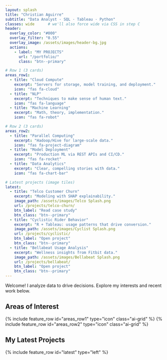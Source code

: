 ```yaml
---
layout: splash
title: "Christian Aguirre"
subtitle: "Data Analyst · SQL · Tableau · Python"
classes: wide      # we'll also force wide via CSS in step C
header:
  overlay_color: "#000"
  overlay_filter: "0.55"
  overlay_image: /assets/images/header-bg.jpg
  actions:
    - label: "MY PROJECTS"
      url: "/portfolio/"
      class: "btn--primary"

# Row 1 (3 cards)
areas_row1:
  - title: "Cloud Compute"
    excerpt: "Servers for storage, model training, and deployment."
    icon: "fas fa-cloud"
  - title: "NLP"
    excerpt: "Techniques to make sense of human text."
    icon: "fas fa-language"
  - title: "Machine Learning"
    excerpt: "Math, theory, implementation."
    icon: "fas fa-robot"

# Row 2 (3 cards)
areas_row2:
  - title: "Parallel Computing"
    excerpt: "Hadoop/Hive for large-scale data."
    icon: "fas fa-project-diagram"
  - title: "Model Deployment"
    excerpt: "Production ML via REST APIs and CI/CD."
    icon: "fas fa-rocket"
  - title: "Data Analytics"
    excerpt: "Clear, compelling stories with data."
    icon: "fas fa-chart-bar"

# Latest projects (image tiles)
latest:
  - title: "Telco Customer Churn"
    excerpt: "Modeling with SHAP explainability."
    image_path: /assets/images/Telco Splash.png
    url: /projects/telco-churn/
    btn_label: "Read case study"
    btn_class: "btn--primary"
  - title: "Cyclistic Rider Behavior"
    excerpt: "R + Tableau: usage patterns that drive conversion."
    image_path: /assets/images/Cyclist Splash.png
    url: /projects/cyclistic/
    btn_label: "Open project"
    btn_class: "btn--primary"
  - title: "Bellabeat Usage Analysis"
    excerpt: "Wellness insights from Fitbit data."
    image_path: /assets/images/Bellabeat Splash.png
    url: /projects/bellabeat/
    btn_label: "Open project"
    btn_class: "btn--primary"
---
```


Welcome! I analyze data to drive decisions. Explore my interests and recent work below.

## Areas of Interest
{% include feature_row id="areas_row1" type="icon" class="ai-grid" %}
{% include feature_row id="areas_row2" type="icon" class="ai-grid" %}

## My Latest Projects
{% include feature_row id="latest" type="left" %}
